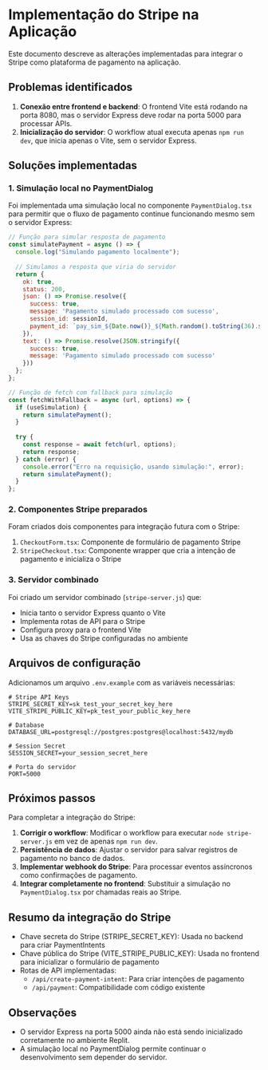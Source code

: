 # Implementação do Stripe na Aplicação

Este documento descreve as alterações implementadas para integrar o Stripe como plataforma de pagamento na aplicação.

## Problemas identificados

1. **Conexão entre frontend e backend**: O frontend Vite está rodando na porta 8080, mas o servidor Express deve rodar na porta 5000 para processar APIs.
2. **Inicialização do servidor**: O workflow atual executa apenas `npm run dev`, que inicia apenas o Vite, sem o servidor Express.

## Soluções implementadas

### 1. Simulação local no PaymentDialog

Foi implementada uma simulação local no componente `PaymentDialog.tsx` para permitir que o fluxo de pagamento continue funcionando mesmo sem o servidor Express:

```javascript
// Função para simular resposta de pagamento
const simulatePayment = async () => {
  console.log("Simulando pagamento localmente");
  
  // Simulamos a resposta que viria do servidor
  return {
    ok: true,
    status: 200,
    json: () => Promise.resolve({
      success: true,
      message: 'Pagamento simulado processado com sucesso',
      session_id: sessionId,
      payment_id: `pay_sim_${Date.now()}_${Math.random().toString(36).substring(2, 10)}`
    }),
    text: () => Promise.resolve(JSON.stringify({
      success: true,
      message: 'Pagamento simulado processado com sucesso'
    }))
  };
};

// Função de fetch com fallback para simulação
const fetchWithFallback = async (url, options) => {
  if (useSimulation) {
    return simulatePayment();
  }
  
  try {
    const response = await fetch(url, options);
    return response;
  } catch (error) {
    console.error("Erro na requisição, usando simulação:", error);
    return simulatePayment();
  }
};
```

### 2. Componentes Stripe preparados

Foram criados dois componentes para integração futura com o Stripe:

1. `CheckoutForm.tsx`: Componente de formulário de pagamento Stripe
2. `StripeCheckout.tsx`: Componente wrapper que cria a intenção de pagamento e inicializa o Stripe

### 3. Servidor combinado

Foi criado um servidor combinado (`stripe-server.js`) que:

- Inicia tanto o servidor Express quanto o Vite
- Implementa rotas de API para o Stripe
- Configura proxy para o frontend Vite
- Usa as chaves do Stripe configuradas no ambiente

## Arquivos de configuração

Adicionamos um arquivo `.env.example` com as variáveis necessárias:

```
# Stripe API Keys
STRIPE_SECRET_KEY=sk_test_your_secret_key_here
VITE_STRIPE_PUBLIC_KEY=pk_test_your_public_key_here

# Database
DATABASE_URL=postgresql://postgres:postgres@localhost:5432/mydb

# Session Secret
SESSION_SECRET=your_session_secret_here

# Porta do servidor
PORT=5000
```

## Próximos passos

Para completar a integração do Stripe:

1. **Corrigir o workflow**: Modificar o workflow para executar `node stripe-server.js` em vez de apenas `npm run dev`.
2. **Persistência de dados**: Ajustar o servidor para salvar registros de pagamento no banco de dados.
3. **Implementar webhook do Stripe**: Para processar eventos assíncronos como confirmações de pagamento.
4. **Integrar completamente no frontend**: Substituir a simulação no `PaymentDialog.tsx` por chamadas reais ao Stripe.

## Resumo da integração do Stripe

- Chave secreta do Stripe (STRIPE_SECRET_KEY): Usada no backend para criar PaymentIntents
- Chave pública do Stripe (VITE_STRIPE_PUBLIC_KEY): Usada no frontend para inicializar o formulário de pagamento
- Rotas de API implementadas:
  - `/api/create-payment-intent`: Para criar intenções de pagamento
  - `/api/payment`: Compatibilidade com código existente

## Observações

- O servidor Express na porta 5000 ainda não está sendo inicializado corretamente no ambiente Replit.
- A simulação local no PaymentDialog permite continuar o desenvolvimento sem depender do servidor.